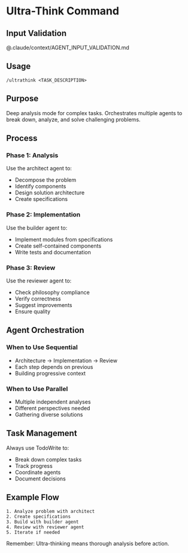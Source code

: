 # Ultra-Think Command

## Input Validation

@.claude/context/AGENT_INPUT_VALIDATION.md

## Usage

`/ultrathink <TASK_DESCRIPTION>`

## Purpose

Deep analysis mode for complex tasks. Orchestrates multiple agents to break down, analyze, and solve challenging problems.

## Process

### Phase 1: Analysis

Use the architect agent to:

- Decompose the problem
- Identify components
- Design solution architecture
- Create specifications

### Phase 2: Implementation

Use the builder agent to:

- Implement modules from specifications
- Create self-contained components
- Write tests and documentation

### Phase 3: Review

Use the reviewer agent to:

- Check philosophy compliance
- Verify correctness
- Suggest improvements
- Ensure quality

## Agent Orchestration

### When to Use Sequential

- Architecture → Implementation → Review
- Each step depends on previous
- Building progressive context

### When to Use Parallel

- Multiple independent analyses
- Different perspectives needed
- Gathering diverse solutions

## Task Management

Always use TodoWrite to:

- Break down complex tasks
- Track progress
- Coordinate agents
- Document decisions

## Example Flow

```
1. Analyze problem with architect
2. Create specifications
3. Build with builder agent
4. Review with reviewer agent
5. Iterate if needed
```

Remember: Ultra-thinking means thorough analysis before action.

